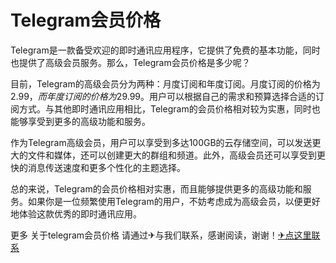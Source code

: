 # Telegram会员价格

Telegram是一款备受欢迎的即时通讯应用程序，它提供了免费的基本功能，同时也提供了高级会员服务。那么，Telegram会员价格是多少呢？

目前，Telegram的高级会员分为两种：月度订阅和年度订阅。月度订阅的价格为$2.99，而年度订阅的价格为$29.99。用户可以根据自己的需求和预算选择合适的订阅方式。与其他即时通讯应用相比，Telegram的会员价格相对较为实惠，同时也能够享受到更多的高级功能和服务。

作为Telegram高级会员，用户可以享受到多达100GB的云存储空间，可以发送更大的文件和媒体，还可以创建更大的群组和频道。此外，高级会员还可以享受到更快的消息传送速度和更多个性化的主题选择。

总的来说，Telegram的会员价格相对实惠，而且能够提供更多的高级功能和服务。如果你是一位频繁使用Telegram的用户，不妨考虑成为高级会员，以便更好地体验这款优秀的即时通讯应用。

更多 关于telegram会员价格 请通过✈与我们联系，感谢阅读，谢谢！[✈点这里联系](https://abc.k02.cc)